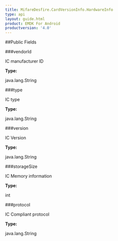 ```yaml
---
title: MifareDesfire.CardVersionInfo.HardwareInfo
type: api
layout: guide.html
product: EMDK For Android
productversion: '4.0'
---
```





##Public Fields

###vendorId

IC manufacturer ID

**Type:**

java.lang.String

###type

IC type

**Type:**

java.lang.String

###version

IC Version

**Type:**

java.lang.String

###storageSize

IC Memory information

**Type:**

int

###protocol

IC Compliant protocol

**Type:**

java.lang.String













